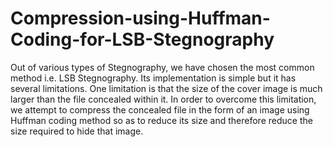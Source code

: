 # Compression-using-Huffman-Coding-for-LSB-Stegnography
Out  of various types of Stegnography, we have chosen the most common method i.e. LSB Stegnography. Its implementation is simple but it has several limitations. One limitation is that the size of the cover image is much larger than the file concealed within it. In order to overcome this limitation, we attempt to compress the concealed file in the form of an image using Huffman coding method so as to reduce its size and therefore reduce the size required to hide that image.
